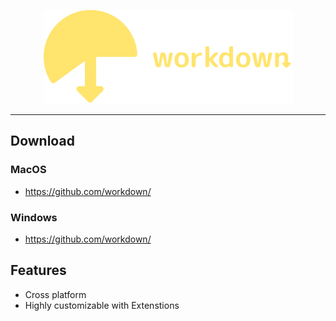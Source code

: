 <p align="center">
	<a href="https://github.com/workdown/"><img src="LOGO.svg" alt="Workdown" height="150px"></a>
</p>

---

## Download
### MacOS
* https://github.com/workdown/
### Windows
* https://github.com/workdown/




## Features

- Cross platform
- Highly customizable with Extenstions

